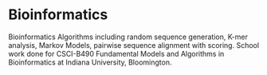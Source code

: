 # Bioinformatics
Bioinformatics Algorithms including random sequence generation, K-mer analysis, Markov Models, pairwise sequence alignment with scoring.
School work done for CSCI-B490 Fundamental Models and Algorithms in Bioinformatics at Indiana University, Bloomington.
